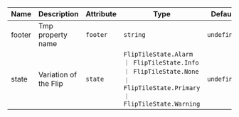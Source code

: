 | Name       | Description                   | Attribute        | Type                                      | Default             |
|------------|-------------------------------|------------------|-------------------------------------------|---------------------|
|<div className="Api__Table"> <div>footer</div> <div className="Api__Table Docs__Tags"></div></div>| Tmp property name | `footer` | `string` | `undefined` |
|<div className="Api__Table"> <div>state</div> <div className="Api__Table Docs__Tags"></div></div>| Variation of the Flip | `state` | `FlipTileState.Alarm ｜ FlipTileState.Info ｜ FlipTileState.None ｜ FlipTileState.Primary ｜ FlipTileState.Warning` | `undefined` |
